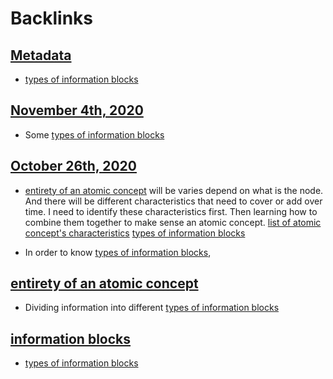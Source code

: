 
# Backlinks
## [Metadata](<Metadata.md>)
- [types of information blocks](<types of information blocks.md>)

## [November 4th, 2020](<November 4th, 2020.md>)
- Some [types of information blocks](<types of information blocks.md>)

## [October 26th, 2020](<October 26th, 2020.md>)
- [entirety of an atomic concept](<entirety of an atomic concept.md>) will be varies depend on what is the node. And there will be different characteristics that need to cover or add over time. I need to identify these characteristics first. Then learning how to combine them together to make sense an atomic concept. [list of atomic concept's characteristics](<list of atomic concept's characteristics.md>) [types of information blocks](<types of information blocks.md>)

- In order to know [types of information blocks](<types of information blocks.md>),

## [entirety of an atomic concept](<entirety of an atomic concept.md>)
- Dividing information into different [types of information blocks](<types of information blocks.md>)

## [information blocks](<information blocks.md>)
- [types of information blocks](<types of information blocks.md>)

